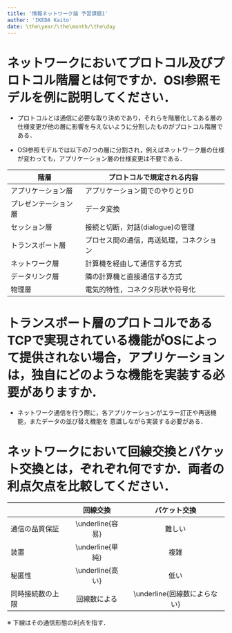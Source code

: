 ```yaml
---
title: '情報ネットワーク論 予習課題1'
author: 'IKEDA Kaito'
date: \the\year/\the\month/\the\day
---
```


# ネットワークにおいてプロトコル及びプロトコル階層とは何ですか．OSI参照モデルを例に説明してください．

- プロトコルとは通信に必要な取り決めであり，それらを階層化してある層の仕様変更が他の層に影響を与えないように分割したものがプロトコル階層である．

- OSI参照モデルでは以下の7つの層に分割され，例えばネットワーク層の仕様が変わっても，アプリケーション層の仕様変更は不要である．

|  階層  |  プロトコルで規定される内容  |
| ---- | ---- |
|  アプリケーション層  |  アプリケーション間でのやりとりD  |
|  プレゼンテーション層  |  データ変換  |
|  セッション層  |  接続と切断，対話(dialogue)の管理  |
|  トランスポート層  |  プロセス間の通信，再送処理，コネクション  |
|  ネットワーク層  |  計算機を経由して通信する方式  |
|  データリンク層  |  隣の計算機と直接通信する方式  |
|  物理層  |  電気的特性，コネクタ形状や符号化  |


# トランスポート層のプロトコルであるTCPで実現されている機能がOSによって提供されない場合，アプリケーションは，独自にどのような機能を実装する必要がありますか．

- ネットワーク通信を行う際に，各アプリケーションがエラー訂正や再送機能，またデータの並び替え機能を 意識しながら実装する必要がある．


# ネットワークにおいて回線交換とパケット交換とは，ぞれぞれ何ですか．両者の利点欠点を比較してください．

|  | 回線交換 | パケット交換 |
| :--- | :---: | :---: |
| 通信の品質保証 | \underline{容易} | 難しい |
| 装置 | \underline{単純} | 複雑 |
| 秘匿性 | \underline{高い} | 低い |
| 同時接続数の上限 | 回線数による | \underline{回線数によらない} |

※ 下線はその通信形態の利点を指す．